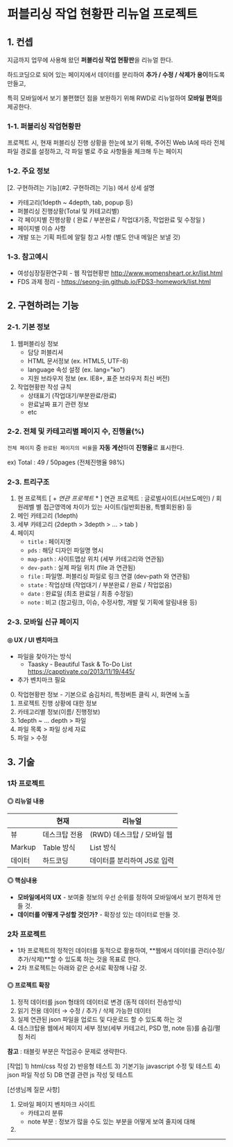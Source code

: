 # 퍼블리싱 작업 현황판 리뉴얼 프로젝트



## 1. 컨셉

지금까지 업무에 사용해 왔던 **퍼블리싱 작업 현황판**을 리뉴얼 한다.

하드코딩으로 되어 있는 페이지에서 데이터를 분리하여 **추가 / 수정 / 삭제가 용이**하도록 만들고,

특히 모바일에서 보기 불편했던 점을 보완하기 위해 RWD로 리뉴얼하여 **모바일 편의**를 제공한다.



###  1-1. 퍼블리싱 작업현황판

프로젝트 시, 현재 퍼블리싱 진행 상황을 한눈에 보기 위해, 주어진 Web IA에 따라 전체 파일 경로를 설정하고, 각 파일 별로 주요 사항들을 체크해 두는 페이지



### 1-2. 주요 정보

[2. 구현하려는 기능](#2. 구현하려는 기능) 에서 상세 설명

* 카테고리(1depth ~ 4depth, tab, popup 등)
* 퍼블리싱 진행상황(Total 및 카테고리별)
* 각 페이지별 진행상황 ( 완료 / 부분완료 / 작업대기중, 작업완료 및 수정일 )
* 페이지별 이슈 사항
* 개발 또는 기획 파트에 알릴 참고 사항 (별도 안내 메일은 보낼 것)



### 1-3. 참고예시

* 여성심장질환연구회 - 웹 작업현황판 http://www.womensheart.or.kr/list.html
* FDS 과제 정리 - https://seong-jin.github.io/FDS3-homework/list.html





## 2. 구현하려는 기능



### 2-1. 기본 정보

1. 웹퍼블리싱 정보
   * 담당 퍼블리셔
   * HTML 문서정보 (ex. HTML5, UTF-8)
   * language 속성 설정 (ex. lang="ko")
   * 지원 브라우저 정보 (ex. IE8+, 표준 브라우저 최신 버전)
2. 작업현황판 작성 규칙
   * 상태표기 (작업대기/부분완료/완료)
   * 완료날짜 표기 관련 정보
   * etc



### 2-2. 전체 및 카테고리별 페이지 수, 진행율(%)

```전체 페이지``` 중 ```완료된 페이지의 비율```을 **자동 계산**하여 **진행율**로 표시한다.

ex) Total : 49 / 50pages (전체진행율 98%)



### 2-3. 트리구조

1. 현 프로젝트  [ + _연관 프로젝트_ * ]
   연관 프로젝트 :  글로벌사이트(서브도메인) / 회원레벨 별 접근영역에 차이가 있는 사이트(일반회원용, 특별회원용) 등
2. 메인 카테고리 (1depth)
3. 세부 카테고리 (2depth > 3depth > ... > tab ) 
4. 페이지
   * ```title``` : 페이지명
   * ```pds``` : 해당 디자인 파일명 명시
   * ```map-path``` : 사이트맵상 위치 (세부 카테고리와 연관됨)
   * ```dev-path``` : 실제 파일 위치 (file 과 연관됨)
   * ```file``` : 파일명. 퍼블리싱 파일로 링크 연결 (dev-path 와 연관됨)
   * ```state``` : 작업상태 (작업대기 / 부분완료 / 완료 / 작업없음)
   * ```date``` : 완료일 (최초 완료일 / 최종 수정일)
   * ```note``` : 비고 (참고링크, 이슈, 수정사항, 개발 및 기획에 알림내용  등)





### 2-3. 모바일 신규 페이지 

#### ◎ UX / UI 벤치마크

* 파일을 찾아가는 방식
  * Taasky - Beautiful Task & To-Do List https://capptivate.co/2013/11/19/445/
* 추가 벤치마크 필요





0) 작업현황판 정보 - 기본으로 숨김처리, 특정버튼 클릭 시, 화면에 노출
1) 프로젝트 진행 상황에 대한 정보
2) 카테고리별 정보(이름/ 진행정보)
3) 1depth ~ ... depth > 파일
4) 파일 목록 > 파일 상세 자료
5) 파일 > 수정





## 3. 기술



### 1차 프로젝트

#### ◎ 리뉴얼 내용

|        | 현재       | 리뉴얼                |
| ------ | -------- | ------------------ |
| 뷰      | 데스크탑 전용  | (RWD) 데스크탑 / 모바일 웹 |
| Markup | Table 방식 | List 방식            |
| 데이터    | 하드코딩     | 데이터를 분리하여 JS로 입력   |



#### ◎ 핵심내용 

* **모바일에서의 UX** - 보여줄 정보의 우선 순위를 정하여 모바일에서 보기 편하게 만들 것.
* **데이터를 어떻게 구성할 것인가?** - 확장성 있는 데이터로 만들 것.





### 2차 프로젝트

* 1차 프로젝트의 정적인 데이터를 동적으로 활용하여, **웹에서 데이터를 관리(수정/추가/삭제)**할 수 있도록 하는 것을 목표로 한다.
* 2차 프로젝트는 아래와 같은 순서로 확장해 나갈 것.



#### ◎ 프로젝트 확장

1. 정적 데이터를 json 형태의 데이터로 변경 (동적 데이터 전송방식)
2. 읽기 전용 데이터 → 수정 / 추가 / 삭제 가능한 데이터
3. 실제 연관된 json 파일을 업로드 및 다운로드 할 수 있도록 하는 것
4. 데스크탑용 웹에서 페이지 세부 정보(세부 카테고리,  PSD 명, note 등)를 숨김/펼침 처리



**참고** : 태블릿 부분은 작업공수 문제로 생략한다.










[작업]
	1) html/css 작성
	2) 반응형 테스트
	3) 기본기능 javascript 수정 및 테스트
	4) json 파일 작성
	5) DB 연결 관련 js 작성 및 테스트



[선생님께 질문 사항]

1. 모바일 페이지 벤치마크 사이트
   * 카테고리 분류
   * note 부분 : 정보가 많을 수도 있는 부분을 어떻게 보여 줄지에 대해
2. ​




---